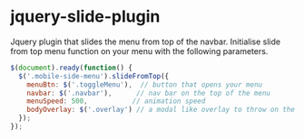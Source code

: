 # jquery-slide-plugin
Jquery plugin that slides the menu from top of the navbar. Initialise slide from top menu function on your
menu with the following parameters.
  ```javascript
  $(document).ready(function() {
    $('.mobile-side-menu').slideFromTop({
      menuBtn: $('.toggleMenu'),  // button that opens your menu
      navbar: $('.navbar'),      // nav bar on the top of the menu
      menuSpeed: 500,           // animation speed
      bodyOverlay: $('.overlay') // a modal like overlay to throw on the body
    });
  });
  ````
